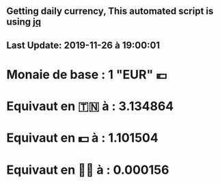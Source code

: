 ## Getting daily currency, This automated script is using [jq](https://stedolan.github.io/jq/)
## Last Update:  2019-11-26 à 19:00:01
 # Monaie de base : 1 "EUR" 💶 
 # Equivaut en 🇹🇳 à :  3.134864 
 # Equivaut en 💵 à : 1.101504
 # Equivaut en 🐱‍💻 à :  0.000156
